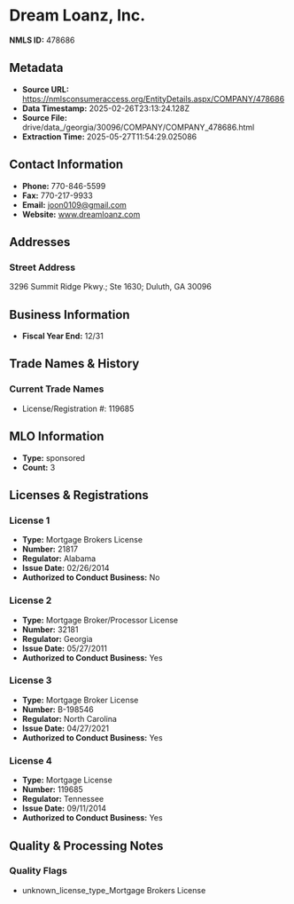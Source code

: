 # Dream Loanz, Inc.

**NMLS ID:** 478686

## Metadata
- **Source URL:** https://nmlsconsumeraccess.org/EntityDetails.aspx/COMPANY/478686
- **Data Timestamp:** 2025-02-26T23:13:24.128Z
- **Source File:** drive/data_/georgia/30096/COMPANY/COMPANY_478686.html
- **Extraction Time:** 2025-05-27T11:54:29.025086

## Contact Information
- **Phone:** 770-846-5599
- **Fax:** 770-217-9933
- **Email:** joon0109@gmail.com
- **Website:** www.dreamloanz.com

## Addresses
### Street Address
3296 Summit Ridge Pkwy.; Ste 1630; Duluth, GA 30096

## Business Information
- **Fiscal Year End:** 12/31

## Trade Names & History
### Current Trade Names
- License/Registration #: 119685

## MLO Information
- **Type:** sponsored
- **Count:** 3

## Licenses & Registrations

### License 1
- **Type:** Mortgage Brokers License
- **Number:** 21817
- **Regulator:** Alabama
- **Issue Date:** 02/26/2014
- **Authorized to Conduct Business:** No

### License 2
- **Type:** Mortgage Broker/Processor License
- **Number:** 32181
- **Regulator:** Georgia
- **Issue Date:** 05/27/2011
- **Authorized to Conduct Business:** Yes

### License 3
- **Type:** Mortgage Broker License
- **Number:** B-198546
- **Regulator:** North Carolina
- **Issue Date:** 04/27/2021
- **Authorized to Conduct Business:** Yes

### License 4
- **Type:** Mortgage License
- **Number:** 119685
- **Regulator:** Tennessee
- **Issue Date:** 09/11/2014
- **Authorized to Conduct Business:** Yes

## Quality & Processing Notes
### Quality Flags
- unknown_license_type_Mortgage Brokers License
